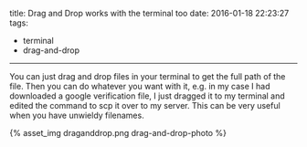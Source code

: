 title: Drag and Drop works with the terminal too
date: 2016-01-18 22:23:27
tags:
- terminal
- drag-and-drop
---

You can just drag and drop files in your terminal to get the full path of the file. Then you can do whatever you want with it, e.g. in my case I had downloaded a google verification file, I just dragged it to my terminal and edited the command to scp it over to my server. This can be very useful when you have unwieldy filenames.

{% asset_img draganddrop.png drag-and-drop-photo %}

